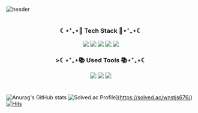 ![header](https://capsule-render.vercel.app/api?type=waving&color=auto&height=300&section=header&text=Directrix%20Baek&fontSize=90) 
#
<h3 align="center">☾⋆⁺₊⋆💪 Tech Stack 💪⋆⁺₊⋆☾</h3>
<p align="center">
  <img src="https://img.shields.io/badge/Python-3776AB?style=for-the-badge&logo=Python&logoColor=white"/></a>  
  <img src="https://img.shields.io/badge/JAVA-007396?style=for-the-badge&logo=JAVA&logoColor=white"/></a> 
  <img src="https://img.shields.io/badge/Raspberry Pi-C51A4A?style=for-the-badge&logo=RaspberryPi&logoColor=white"/></a> 
  <img src="https://img.shields.io/badge/Arduino-00979D?style=for-the-badge&logo=Arduino&logoColor=white"/></a> 
  <img src="https://img.shields.io/badge/Android-3DDC84?style=for-the-badge&logo=Android&logoColor=white"/></a>
</p>


<h3 align="center">>☾⋆⁺₊⋆📚 Used Tools 📚⋆⁺₊⋆☾</h3>
<p align="center">
  <p align="center">
    <img src="https://img.shields.io/badge/github-181717?style=for-the-badge&logo=github&logoColor=white"></a>
    <img src="https://img.shields.io/badge/Django-092E20?style=for-the-badge&logo=Django&logoColor=white"/></a>
    <img src="https://img.shields.io/badge/OpenCV-5C3EE8?style=for-the-badge&logo=OpenCV&logoColor=white"/></a>
</p>




#
![Anurag's GitHub stats](https://github-readme-stats.vercel.app/api?username=baekmani&show_icons=true&theme=merko)
![Solved.ac Profile](http://mazassumnida.wtf/api/v2/generate_badge?boj=wnstjs676)](https://solved.ac/wnstjs676/)
[![Hits](https://hits.seeyoufarm.com/api/count/incr/badge.svg?url=https%3A%2F%2Fgithub.com%2Fbaekmani%2Fhit-counter&count_bg=%233E3F3E&title_bg=%23555555&icon=&icon_color=%23E7E7E7&title=hits&edge_flat=false)](https://hits.seeyoufarm.com)
